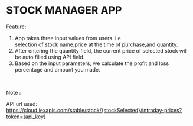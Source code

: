 # STOCK MANAGER APP

Feature:<br>
1. App takes three input values from users.
i.e <br>
selection of stock name,price at the time of purchase,and quantity.
2. After entering the quantity field, the current price of selected stock will be auto filled using API field.
 3. Based on the input parameters, we calculate the profit and loss percentage and amount you made.
<br>

Note :<br>

API url used: https://cloud.iexapis.com/stable/stock/{stockSelected}/intraday-prices?token={api_key} 
     

